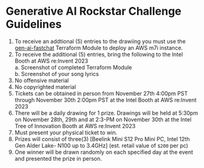 # Generative AI Rockstar Challenge Guidelines

1. To receive an addtional (5) entries to the drawiing you must use the [gen-ai-fastchat](https://github.com/intel/terraform-intel-aws-vm/tree/main/examples/gen-ai-fastchat) Terraform Module to deploy an AWS m7i instance.
2. To receive the additional (5) entries, bring the following to the Intel Booth at AWS re:Invent 2023 <br>
    a. Screenshot of completed Terraform Module<br>
    b. Screenshot of your song lyrics<br>
3. No offensive material
4. No copyrighted material
5. Tickets can be obtained in person from November 27th 4:00pm PST through November 30th 2:00pm PST at the Intel Booth at AWS re:Invent 2023
6. There will be a daily drawing for 1 prize. Drawings will be held at 5:30pm on November 28th, 29th and at 2:3-PM on November 30th at the Intel Tree of Innovation Booth at AWS re:Invent 2023
7. Must present your physical ticket to win.
8. Prizes will consist of three(3) [Beelink Mini S12 Pro Mini PC, Intel 12th Gen Alder Lake- N100 up to 3.4GHz] (est. retail value of `$200` per pc)
9. One winner will be drawn randomly on each specified day at the event and presented the prize in person.


